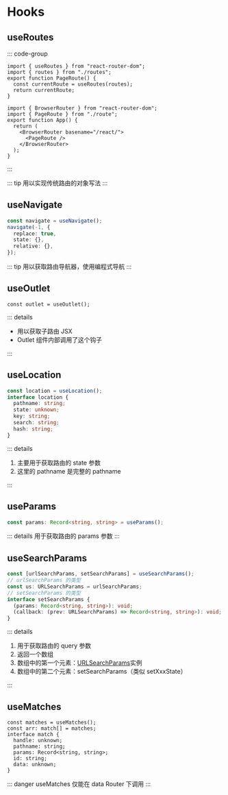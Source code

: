 # Hooks

## useRoutes

::: code-group

```tsx [route.tsx]
import { useRoutes } from "react-router-dom";
import { routes } from "./routes";
export function PageRoute() {
  const currentRoute = useRoutes(routes);
  return currentRoute;
}
```

```tsx [App.tsx]
import { BrowserRouter } from "react-router-dom";
import { PageRoute } from "./route";
export function App() {
  return (
    <BrowserRouter basename="/react/">
      <PageRoute />
    </BrowserRouter>
  );
}
```

:::

::: tip
用以实现传统路由的对象写法
:::

## useNavigate

```ts
const navigate = useNavigate();
navigate(-1, {
  replace: true,
  state: {},
  relative: {},
});
```

::: tip
用以获取路由导航器，使用编程式导航
:::

## useOutlet

```tsx
const outlet = useOutlet();
```

::: details

- 用以获取子路由 JSX
- Outlet 组件内部调用了这个钩子

:::

## useLocation

```ts
const location = useLocation();
interface location {
  pathname: string;
  state: unknown;
  key: string;
  search: string;
  hash: string;
}
```

::: details

1. 主要用于获取路由的 state 参数
2. 这里的 pathname 是完整的 pathname

:::

## useParams

```ts
const params: Record<string, string> = useParams();
```

::: details
用于获取路由的 params 参数
:::

## useSearchParams

```ts
const [urlSearchParams, setSearchParams] = useSearchParams();
// urlSearchParams 的类型
const us: URLSearchParams = urlSearchParams;
// setSearchParams 的类型
interface setSearchParams {
  (params: Record<string, string>): void;
  (callback: (prev: URLSearchParams) => Record<string, string>): void;
}
```

::: details

1. 用于获取路由的 query 参数
2. 返回一个数组
3. 数组中的第一个元素：[URLSearchParams](https://developer.mozilla.org/zh-CN/docs/Web/API/URLSearchParams)实例
4. 数组中的第二个元素：setSearchParams（类似 setXxxState）

:::

## useMatches

```tsx
const matches = useMatches();
const arr: match[] = matches;
interface match {
  handle: unknown;
  pathname: string;
  params: Record<string, string>;
  id: string;
  data: unknown;
}
```

::: danger
useMatches 仅能在 data Router 下调用
:::
